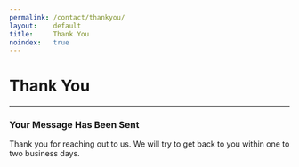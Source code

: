 ```yaml
---
permalink: /contact/thankyou/
layout:    default
title:     Thank You
noindex:   true
---
```


# Thank You
------------

### Your Message Has Been Sent

Thank you for reaching out to us. We will try to get back to you within one to two business days.

